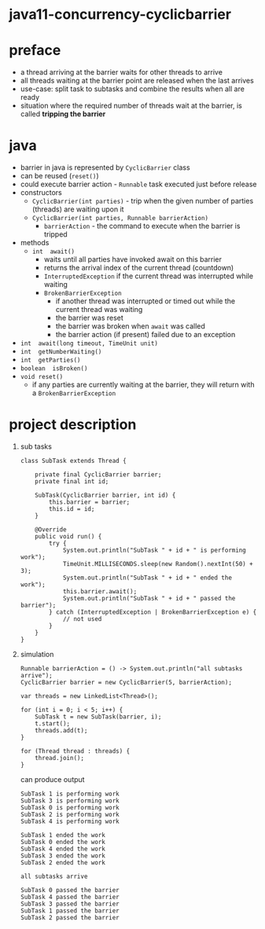 # java11-concurrency-cyclicbarrier

# preface
* a thread arriving at the barrier waits for other threads to arrive
* all threads waiting at the barrier point are released when the last
arrives
* use-case: split task to subtasks and combine the results when all
are ready
* situation where the required number of threads wait at the barrier, 
is called **tripping the barrier**

# java
* barrier in java is represented by `CyclicBarrier` class
* can be reused (`reset()`)
* could execute barrier action - `Runnable` task executed
just before release
* constructors
    * `CyclicBarrier​(int parties)` -  trip when the given number of 
    parties (threads) are waiting upon it
    * `CyclicBarrier​(int parties, Runnable barrierAction)`
        * `barrierAction` - the command to execute when the barrier 
        is tripped
* methods
    * `int	await()`
        * waits until all parties have invoked await on this 
        barrier
        * returns the arrival index of the current thread (countdown)
        * `InterruptedException` if the current thread was 
        interrupted while waiting
        * `BrokenBarrierException`
             *  if another thread was interrupted or timed out 
             while the current thread was waiting
             * the barrier was reset
             * the barrier was broken when `await` was called
             * the barrier action (if present) failed due to 
             an exception
* `int	await​(long timeout, TimeUnit unit)`
* `int	getNumberWaiting()`
* `int	getParties()`	
* `boolean	isBroken()`
* `void	reset()`
    * if any parties are currently waiting at the barrier, 
    they will return with a `BrokenBarrierException`
    
# project description
1. sub tasks
    ```
    class SubTask extends Thread {
        
        private final CyclicBarrier barrier;
        private final int id;
    
        SubTask(CyclicBarrier barrier, int id) {
            this.barrier = barrier;
            this.id = id;
        }
    
        @Override
        public void run() {
            try {
                System.out.println("SubTask " + id + " is performing work");
                TimeUnit.MILLISECONDS.sleep(new Random().nextInt(50) + 3);
                System.out.println("SubTask " + id + " ended the work");
                this.barrier.await();
                System.out.println("SubTask " + id + " passed the barrier");
            } catch (InterruptedException | BrokenBarrierException e) {
                // not used
            }
        }
    }
    ```
1. simulation
    ```
    Runnable barrierAction = () -> System.out.println("all subtasks arrive");
    CyclicBarrier barrier = new CyclicBarrier(5, barrierAction);
    
    var threads = new LinkedList<Thread>();
    
    for (int i = 0; i < 5; i++) {
        SubTask t = new SubTask(barrier, i);
        t.start();
        threads.add(t);
    }
    
    for (Thread thread : threads) {
        thread.join();
    }
    ```
    can produce output
    ```
    SubTask 1 is performing work
    SubTask 3 is performing work
    SubTask 0 is performing work
    SubTask 2 is performing work
    SubTask 4 is performing work
    
    SubTask 1 ended the work
    SubTask 0 ended the work
    SubTask 4 ended the work
    SubTask 3 ended the work
    SubTask 2 ended the work
    
    all subtasks arrive
    
    SubTask 0 passed the barrier
    SubTask 4 passed the barrier
    SubTask 3 passed the barrier
    SubTask 1 passed the barrier
    SubTask 2 passed the barrier
    ```